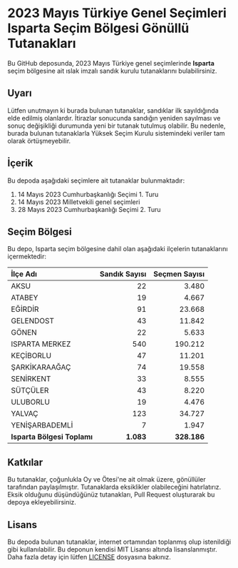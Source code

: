 # 2023 Mayıs Türkiye Genel Seçimleri Isparta Seçim Bölgesi Gönüllü Tutanakları

Bu GitHub deposunda, 2023 Mayıs Türkiye genel seçimlerinde **Isparta** seçim bölgesine ait ıslak imzalı sandık kurulu tutanaklarını bulabilirsiniz.

## Uyarı

Lütfen unutmayın ki burada bulunan tutanaklar, sandıklar ilk sayıldığında elde edilmiş olanlardır. İtirazlar sonucunda sandığın yeniden sayılması ve sonuç değişikliği durumunda yeni bir tutanak tutulmuş olabilir. Bu nedenle, burada bulunan tutanaklarla Yüksek Seçim Kurulu sistemindeki veriler tam olarak örtüşmeyebilir.

## İçerik

Bu depoda aşağıdaki seçimlere ait tutanaklar bulunmaktadır:

1. 14 Mayıs 2023 Cumhurbaşkanlığı Seçimi 1. Turu
2. 14 Mayıs 2023 Milletvekili genel seçimleri
3. 28 Mayıs 2023 Cumhurbaşkanlığı Seçimi 2. Turu

## Seçim Bölgesi

Bu depo, Isparta seçim bölgesine dahil olan aşağıdaki ilçelerin tutanaklarını içermektedir:

| İlçe Adı | Sandık Sayısı | Seçmen Sayısı |
| :------- | ------------: | ------------: |
 | AKSU  |           22  |        3.480  | 
 | ATABEY  |           19  |        4.667  | 
 | EĞİRDİR  |           91  |       23.668  | 
 | GELENDOST  |           43  |       11.842  | 
 | GÖNEN  |           22  |        5.633  | 
 | ISPARTA MERKEZ  |          540  |      190.212  | 
 | KEÇİBORLU  |           47  |       11.201  | 
 | ŞARKİKARAAĞAÇ  |           74  |       19.558  | 
 | SENİRKENT  |           33  |        8.555  | 
 | SÜTÇÜLER  |           43  |        8.220  | 
 | ULUBORLU  |           19  |        4.476  | 
 | YALVAÇ  |          123  |       34.727  | 
 | YENİŞARBADEMLİ  |            7  |        1.947  |
| **Isparta Bölgesi Toplamı**  |  **1.083**  |  **328.186**  |

## Katkılar

Bu tutanaklar, çoğunlukla Oy ve Ötesi'ne ait olmak üzere, gönüllüler tarafından paylaşılmıştır. Tutanaklarda eksiklikler olabileceğini hatırlatırız. Eksik olduğunu düşündüğünüz tutanakları, Pull Request oluşturarak bu depoya ekleyebilirsiniz.

## Lisans

Bu depoda bulunan tutanaklar, internet ortamından toplanmış olup istenildiği gibi kullanılabilir.
Bu deponun kendisi MIT Lisansı altında lisanslanmıştır. Daha fazla detay için lütfen [LICENSE](LICENSE) dosyasına bakınız.
